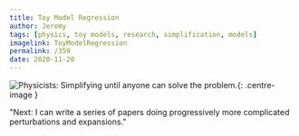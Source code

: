 ```yaml
---
title: Toy Model Regression
author: Jeremy
tags: [physics, toy models, research, simplification, models]
imagelink: ToyModelRegression
permalink: /359
date: 2020-11-20
---
```


![Physicists: Simplifying until anyone can solve the problem.](https://res.cloudinary.com/dh3hm8pb7/image/upload/c_scale,q_auto:best/v1535842782/Handwaving/Published/ToyModelRegression.png){: .centre-image }

"Next: I can write a series of papers doing progressively more complicated perturbations and expansions."
